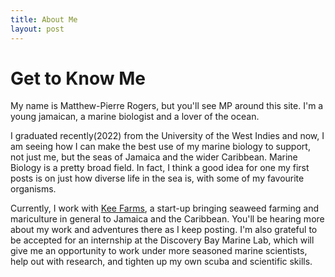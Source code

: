 ```yaml
---
title: About Me
layout: post
---
```


# Get to Know Me

My name is Matthew-Pierre Rogers, but you'll see MP around this site.
I'm a young jamaican, a marine biologist and a lover of the ocean.

I graduated recently(2022) from the University of the West Indies and now, I am seeing how I can make the best use of my marine biology to support, not just me, but the seas of Jamaica and the wider Caribbean.
Marine Biology is a pretty broad field. In fact, I think a good idea for one my first posts is on just how diverse life in the sea is, with some of my favourite organisms.

Currently, I work with [Kee Farms](https://www.keefarms.com/), a start-up bringing seaweed farming and mariculture in general to Jamaica and the Caribbean. 
You'll be hearing more about my work and adventures there as I keep posting. I'm also grateful to be accepted for an internship at the Discovery Bay Marine Lab, 
which will give me an opportunity to work under more seasoned marine scientists, help out with research, and tighten up my own scuba and scientific skills. 
